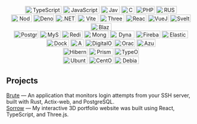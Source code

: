 <p align="center">
    <img width="97" height="20" src="https://img.shields.io/badge/typescript-%23007ACC.svg?style=for-the-badge&logo=typescript&logoColor=white" alt="TypeScript">
    <img width="97" height="20" src="https://img.shields.io/badge/javascript-%23323330.svg?style=for-the-badge&logo=javascript&logoColor=%23F7DF1E" alt="JavaScript">
    <img width="50" height="20" src="https://img.shields.io/badge/java-%23ED8B00.svg?style=for-the-badge&logo=openjdk&logoColor=white" alt="Java">
    <img width="35" height="20" src="https://img.shields.io/badge/c%23-%23239120.svg?style=for-the-badge&logo=csharp&logoColor=white" alt="CSharp">
    <img width="50" height="20" src="https://img.shields.io/badge/php-%23777BB4.svg?style=for-the-badge&logo=php&logoColor=white" alt="PHP">
    <img width="55" height="20" src="https://img.shields.io/badge/rust-%23000000.svg?style=for-the-badge&logo=rust&logoColor=white" alt="RUST">
    <br>
    <img width="55" height="20" src="https://img.shields.io/badge/node.js-6DA55F?style=for-the-badge&logo=node.js&logoColor=white" alt="NodeJS">
    <img width="55" height="20" src="https://img.shields.io/badge/deno%20js-000000?style=for-the-badge&logo=deno&logoColor=white" alt="DenoJS">
    <img width="55" height="20" src="https://img.shields.io/badge/.NET-5C2D91?style=for-the-badge&logo=.net&logoColor=white" alt=".NET">
    <img width="55" height="20" src="https://img.shields.io/badge/vite-%23646CFF.svg?style=for-the-badge&logo=vite&logoColor=white" alt="Vite">
    <img width="65" height="20" src="https://img.shields.io/badge/threejs-black?style=for-the-badge&logo=three.js&logoColor=white" alt="ThreeJS">
    <img width="55" height="20" src="https://img.shields.io/badge/react-%2320232a.svg?style=for-the-badge&logo=react&logoColor=%2361DAFB" alt="React">
    <img width="55" height="20" src="https://img.shields.io/badge/vuejs-%2335495e.svg?style=for-the-badge&logo=vuedotjs&logoColor=%234FC08D" alt="VueJS">
    <img width="55" height="20" src="https://img.shields.io/badge/svelte-%23f1413d.svg?style=for-the-badge&logo=svelte&logoColor=white" alt="Svelte">
    <img width="55" height="20" src="https://img.shields.io/badge/Blazor-512BD4?style=for-the-badge&logo=blazor&logoColor=white" alt="Blazore">
    <br>
    <img width="65" height="20" src="https://img.shields.io/badge/postgres-%23316192.svg?style=for-the-badge&logo=postgresql&logoColor=white" alt="Postgres">
    <img width="55" height="20" src="https://img.shields.io/badge/MySQL-005C84?style=for-the-badge&logo=mysql&logoColor=white" alt="MySQL">
    <img width="55" height="20" src="https://img.shields.io/badge/redis-%23DD0031.svg?&style=for-the-badge&logo=redis&logoColor=white" alt="Redis">
    <img width="65" height="20" src="https://img.shields.io/badge/MongoDB-%234ea94b.svg?style=for-the-badge&logo=mongodb&logoColor=white" alt="MongoDB">
    <img width="65" height="20" src="https://img.shields.io/badge/DynamoDB-4053D6?style=for-the-badge&logo=Amazon%20DynamoDB&logoColor=white" alt="DynamoDB">
    <img width="65" height="20" src="https://img.shields.io/badge/firebase-%23039BE5.svg?style=for-the-badge&logo=firebase" alt="Firebase">
    <img width="70" height="20" src="https://img.shields.io/badge/ElasticSearch-005571?style=for-the-badge&logo=elasticsearch" alt="ElasticSearch">
    <br>
    <img width="60" height="20" src="https://img.shields.io/badge/docker-%230db7ed.svg?style=for-the-badge&logo=docker&logoColor=white" alt="Docker">
    <img width="35" height="20" src="https://img.shields.io/badge/AWS-%23FF9900.svg?style=for-the-badge&logo=amazon-aws&logoColor=white" alt="AWS">
    <img width="75" height="20" src="https://img.shields.io/badge/DigitalOcean-%230167ff.svg?style=for-the-badge&logo=digitalOcean&logoColor=white" alt="DigitalOcean">
    <img width="55" height="20" src="https://img.shields.io/badge/Oracle-F80000?style=for-the-badge&logo=oracle&logoColor=white" alt="Oracle">
    <img width="50" height="20" src="https://img.shields.io/badge/azure-%230072C6.svg?style=for-the-badge&logo=microsoftazure&logoColor=white" alt="Azure">
    <br>
    <img width="65" height="20" src="https://img.shields.io/badge/Hibernate-59666C?style=for-the-badge&logo=Hibernate&logoColor=white" alt="Hibernate">
    <img width="65" height="20" src="https://img.shields.io/badge/Prisma-3982CE?style=for-the-badge&logo=Prisma&logoColor=white" alt="Prisma">
    <img width="65" height="20" src="https://img.shields.io/badge/typeorm-FE0803?style=for-the-badge&logo=typeorm&logoColor=white" alt="TypeORM">
    <br>
    <img width="65" height="20" src="https://img.shields.io/badge/Ubuntu-E95420?style=for-the-badge&logo=ubuntu&logoColor=white" alt="Ubuntu">
    <img width="65" height="20" src="https://img.shields.io/badge/Cent%20OS-262577?style=for-the-badge&logo=CentOS&logoColor=white" alt="CentOS">
    <img width="65" height="20" src="https://img.shields.io/badge/Debian-A81D33?style=for-the-badge&logo=debian&logoColor=white" alt="Debian">
    <br>
</p>

## Projects
[Brute](https://github.com/chomnr/brute) — An application that monitors login attempts from your SSH server, built with Rust, Actix-web, and PostgreSQL.
<br>
[Sorrow](https://github.com/chomnr/sorrow) — My interactive 3D portfolio website was built using React, TypeScript, and Three.js.

